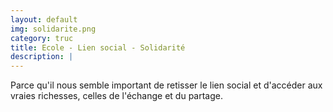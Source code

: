 ```yaml
---
layout: default
img: solidarite.png
category: truc
title: Ecole - Lien social - Solidarité
description: |
---
```

  Parce qu'il nous semble important de retisser le lien social et d'accéder aux vraies richesses, celles de l'échange et du partage.
